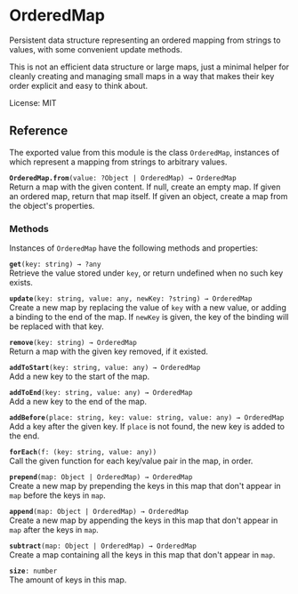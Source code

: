 # OrderedMap

Persistent data structure representing an ordered mapping from strings
to values, with some convenient update methods.

This is not an efficient data structure or large maps, just a minimal
helper for cleanly creating and managing small maps in a way that
makes their key order explicit and easy to think about.

License: MIT

## Reference

The exported value from this module is the class `OrderedMap`,
instances of which represent a mapping from strings to arbitrary
values.

**`OrderedMap.from`**`(value: ?Object | OrderedMap) → OrderedMap`\
Return a map with the given content. If null, create an empty map. If
given an ordered map, return that map itself. If given an object,
create a map from the object's properties.

### Methods

Instances of `OrderedMap` have the following methods and properties:

**`get`**`(key: string) → ?any`\
Retrieve the value stored under `key`, or return undefined when
no such key exists.

**`update`**`(key: string, value: any, newKey: ?string) → OrderedMap`\
Create a new map by replacing the value of `key` with a new
value, or adding a binding to the end of the map. If `newKey` is
given, the key of the binding will be replaced with that key.

**`remove`**`(key: string) → OrderedMap`\
Return a map with the given key removed, if it existed.

**`addToStart`**`(key: string, value: any) → OrderedMap`\
Add a new key to the start of the map.

**`addToEnd`**`(key: string, value: any) → OrderedMap`\
Add a new key to the end of the map.

**`addBefore`**`(place: string, key: value: string, value: any) → OrderedMap`\
Add a key after the given key. If `place` is not found, the new
key is added to the end.

**`forEach`**`(f: (key: string, value: any))`\
Call the given function for each key/value pair in the map, in
order.

**`prepend`**`(map: Object | OrderedMap) → OrderedMap`\
Create a new map by prepending the keys in this map that don't
appear in `map` before the keys in `map`.

**`append`**`(map: Object | OrderedMap) → OrderedMap`\
Create a new map by appending the keys in this map that don't
appear in `map` after the keys in `map`.

**`subtract`**`(map: Object | OrderedMap) → OrderedMap`\
Create a map containing all the keys in this map that don't
appear in `map`.

**`size`**`: number`\
The amount of keys in this map.
